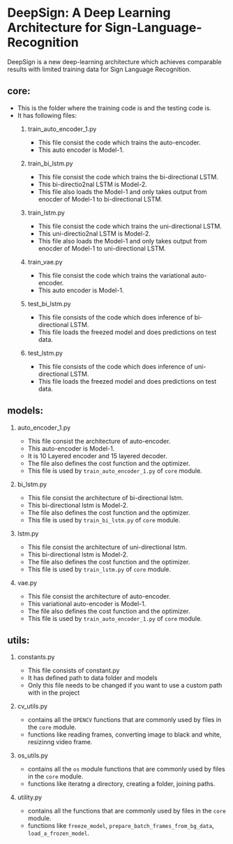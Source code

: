 # DeepSign: A Deep Learning Architecture for Sign-Language-Recognition
DeepSign is a new deep-learning architecture which achieves comparable results with limited training data for Sign Language Recognition.

## core:

- This is the folder where the training code is and the testing code is.  
- It has following files:  
   1. train_auto_encoder_1.py
      - This file consist the code which trains the auto-encoder.
      - This auto encoder is Model-1.
      
   2. train_bi_lstm.py
      - This file consist the code which trains the bi-directional LSTM.
      - This bi-directio2nal LSTM is Model-2.
      - This file also loads the Model-1 and only takes output from enocder of Model-1 to bi-directional LSTM.
      
   3. train_lstm.py
      - This file consist the code which trains the uni-directional LSTM.
      - This uni-directio2nal LSTM is Model-2.
      - This file also loads the Model-1 and only takes output from enocder of Model-1 to uni-directional LSTM.
      
   4. train_vae.py
      - This file consist the code which trains the variational auto-encoder.
      - This auto encoder is Model-1.
      
   5. test_bi_lstm.py
      - This file consists of the code which does inference of bi-directional LSTM.
      - This file loads the freezed model and does predictions on test data.
      
   6. test_lstm.py
      - This file consists of the code which does inference of uni-directional LSTM.
      - This file loads the freezed model and does predictions on test data.

## models:
   1. auto_encoder_1.py
      - This file consist the architecture of auto-encoder.
      - This auto-encoder is Model-1.   
      - It is 10 Layered encoder and 15 layered decoder.
      - The file also defines the cost function and the optimizer.
      - This file is used by `train_auto_encoder_1.py` of `core` module.
      
   2. bi_lstm.py
      - This file consist the architecture of bi-directional lstm.
      - This  bi-directional lstm is Model-2.   
      - The file also defines the cost function and the optimizer.
      - This file is used by `train_bi_lstm.py` of `core` module.
   
   3. lstm.py
      - This file consist the architecture of uni-directional lstm.
      - This  bi-directional lstm is Model-2.   
      - The file also defines the cost function and the optimizer.
      - This file is used by `train_lstm.py` of `core` module.
      
   4. vae.py
      - This file consist the architecture of auto-encoder.
      - This variational auto-encoder is Model-1.   
      - The file also defines the cost function and the optimizer.
      - This file is used by `train_auto_encoder_1.py` of `core` module.
      
## utils:
   1. constants.py
      - This file consists of constant.py
      - It has defined path to data folder and models
      - Only this file needs to be changed if you want to use a custom path with in the project
      
   2. cv_utils.py
      - contains all the `OPENCV` functions that are commonly used by files in the `core` module.
      - functions like reading frames, converting image to black and white, resizinng video frame.
      
   3. os_utils.py
      - contains all the `os` module functions that are commonly used by files in the `core` module.
      - functions like iteratng a directory, creating a folder, joining paths.
      
   4. utility.py
      - contains all the functions that are commonly used by files in the `core` module.
      - functions like `freeze_model`, `prepare_batch_frames_from_bg_data`, `load_a_frozen_model`.
      
      
      

      
